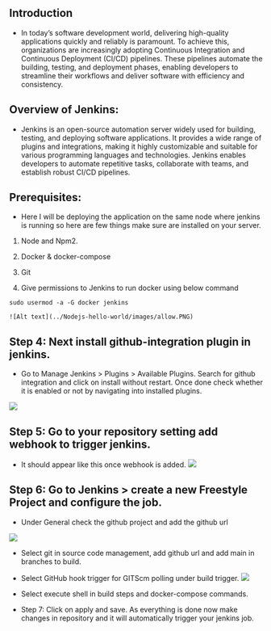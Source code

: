 ## Introduction

- In today’s software development world, delivering high-quality applications quickly and reliably is paramount. To achieve this, organizations are increasingly adopting Continuous Integration and Continuous Deployment (CI/CD) pipelines. These pipelines automate the building, testing, and deployment phases, enabling developers to streamline their workflows and deliver software with efficiency and consistency.

## Overview of Jenkins:

- Jenkins is an open-source automation server widely used for building, testing, and deploying software applications. It provides a wide range of plugins and integrations, making it highly customizable and suitable for various programming languages and technologies. Jenkins enables developers to automate repetitive tasks, collaborate with teams, and establish robust CI/CD pipelines.

## Prerequisites:

- Here I will be deploying the application on the same node where jenkins is running so here are few things make sure are installed on your server.

1. Node and Npm2. 

2. Docker & docker-compose

3. Git

4. Give permissions to Jenkins to run docker using below command

`sudo usermod -a -G docker jenkins`

`![Alt text](../Nodejs-hello-world/images/allow.PNG)`

## Step 4: Next install github-integration plugin in jenkins.

- Go to Manage Jenkins > Plugins > Available Plugins. Search for github integration and click on install without restart. Once done check whether it is enabled or not by navigating into installed plugins.

![](../Nodejs-hello-world/images/github-inte.PNG)

## Step 5: Go to your repository setting add webhook to trigger jenkins.

- It should appear like this once webhook is added.
![](../Nodejs-hello-world/images/succesful.PNG)

## Step 6: Go to Jenkins > create a new Freestyle Project and configure the job.

- Under General check the github project and add the github url

![](../Nodejs-hello-world/images/github-url.PNG)

- Select git in source code management, add github url and add main in branches to build.

- Select GitHub hook trigger for GITScm polling under build trigger.
![](../Nodejs-hello-world/images/build.PNG)

- Select execute shell in build steps and docker-compose commands.

- Step 7: Click on apply and save. As everything is done now make changes in repository and it will automatically trigger your jenkins job.

